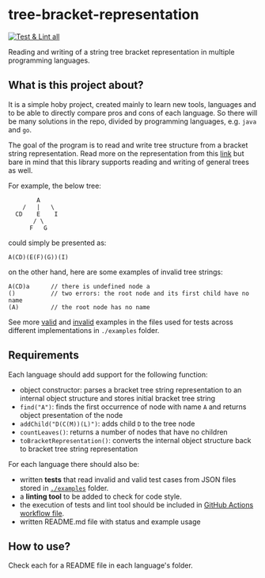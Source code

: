 # tree-bracket-representation

[![Test & Lint all](https://github.com/urgas9/tree-bracket-representation/workflows/Test%20&%20Lint%20all/badge.svg)](https://github.com/urgas9/tree-bracket-representation)

Reading and writing of a string tree bracket representation in multiple programming languages.

## What is this project about?

It is a simple hoby project, created mainly to learn new tools, languages and to be able to directly compare pros and 
cons of each language. So there will be many solutions in the repo, divided by programming languages, e.g. `java` and `go`.  

The goal of the program is to read and write tree structure from a bracket string representation. 
Read more on the representation from this [link](https://www.geeksforgeeks.org/binary-tree-string-brackets/) 
but bare in mind that this library supports reading and writing of general trees as well.
 
For example, the below tree:

            A
        /   |   \
      CD    E    I
           / \
          F   G

could simply be presented as:

    A(CD)(E(F)(G))(I)


on the other hand, here are some examples of invalid tree strings:

    A(CD)a      // there is undefined node a
    ()          // two errors: the root node and its first child have no name
    (A)         // the root node has no name
    
See more [valid](./examples/bracket-tree-valid-cases.json) and [invalid](./examples/bracket-tree-invalid-cases.json) 
examples in the files used for tests across different implementations in `./examples` folder.

## Requirements

Each language should add support for the following function:
* object constructor: parses a bracket tree string representation to an internal object structure and stores initial bracket tree string
* `find("A")`: finds the first occurrence of node with name `A` and returns object presentation of the node
* `addChild("D(C(M))(L)")`: adds child `D` to the tree node
* `countLeaves()`: returns a number of nodes that have no children
* `toBracketRepresentation()`: converts the internal object structure back to bracket tree string representation 

For each language there should also be:
* written **tests** that read invalid and valid test cases from JSON files
stored in [`./examples`](./examples) folder. 
* a **linting tool** to be added to check for code style.
* the execution of tests and lint tool should be included in [GitHub Actions workflow file](./.github/workflows/main.yml).
* written README.md file with status and example usage

## How to use?
Check each for a README file in each language's folder.
